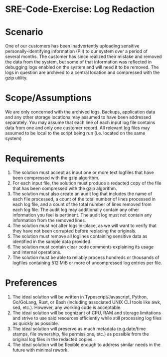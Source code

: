 # SRE-Code-Exercise: Log Redaction
# Scenario
One of our customers has been inadvertently uploading sensitive personally-identifying information (PII) to our system over a period of several months. The customer has since realized their mistake and removed the data from the system, but some of that information was reflected in debugging logs enabled on the system and will need it to be removed. The logs in question are archived to a central location and compressed with the gzip utility.
# Scope/Assumptions
We are only concerned with the archived logs. Backups, application data and any other storage locations may assumed to have been addressed separately. You may assume that each line of each input log file contains data from one and only one customer record. All relevant log files may assumed to be local to the script being run (i.e. located on the same system)
# Requirements
1.	The solution must accept as input one or more text logfiles that have been compressed with the gzip algorithm.
2.	For each input file, the solution must produce a redacted copy of the file that has been compressed with the gzip algorithm.
3.	The solution must also create an audit log that includes the name of each file processed, a count of the total number of lines processed in each log file, and a count of the total number of lines removed from each log file. The audit log may additionally contain any other information you feel is pertinent. The audit log must not contain any information from the removed lines.
4.	The solution must not alter logs in-place, as we will want to verify that they have not been corrupted before replacing the originals.
5.	The solution must remove all loglines containing sensitive data as identified in the sample data provided.
6.	The solution must contain clear code comments explaining its usage and internal operations.
7.	The solution must be able to reliably process hundreds or thousands of logfiles containing 512 MiB or more of uncompressed log entries per file.
# Preferences
1.	The ideal solution will be written in Typescript/Javascript, Python, Go/GoLang, Rust, or Bash (including associated UNIX CLI tools like awk, sed, etc.). However, any working code is acceptable.
2.	The ideal solution will be cognizant of CPU, RAM and storage limitations and strive to use said resources efficiently while still processing log files as quickly as possible.
3.	The ideal solution will preserve as much metadata (e.g.date/time stamps, file ownership, file permissions, etc.) as possible from the original log files in the redacted copies.
4.	The ideal solution will be flexible enough to address similar needs in the future with minimal rework.
